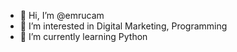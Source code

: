 - 👋 Hi, I’m @emrucam
- 👀 I’m interested in Digital Marketing, Programming
- 🌱 I’m currently learning Python
